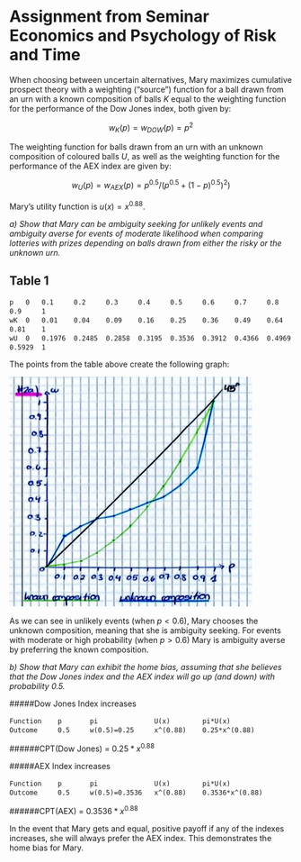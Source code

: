 Assignment from Seminar Economics and Psychology of Risk and Time
========

When choosing between uncertain alternatives, Mary maximizes cumulative prospect theory with a weighting (“source”) function for a ball drawn from an urn with a known composition of balls $K$ equal to the weighting function for the performance of the Dow Jones index, both given by: 

$$w_K(p) = w_{DOW}(p) = p^2$$

The weighting function for balls drawn from an urn with an unknown composition of coloured balls $U$, as well as the weighting function for the performance of the AEX index are given by: 

$$w_U(p) = w_{AEX}(p) = p^{0.5}/(p^{0.5}+(1-p)^{0.5})^2)$$ 

Mary’s utility function is $u(x) = x^{0.88}$.

*a) Show that Mary can be ambiguity seeking for unlikely events and ambiguity averse for events of moderate likelihood when comparing lotteries with prizes depending on balls drawn from either the risky or the unknown urn.*

Table 1
--------
	p	0	0.1		0.2		0.3		0.4		0.5		0.6		0.7		0.8		0.9		1
	wK	0	0.01	0.04	0.09	0.16	0.25	0.36	0.49	0.64	0.81	1
	wU	0	0.1976	0.2485	0.2858	0.3195	0.3536	0.3912	0.4366	0.4969	0.5929	1

The points from the table above create the following graph:

![Graph](image.jpg)


As we can see in unlikely events (when $p<0.6$), Mary chooses the unknown composition, meaning that she is ambiguity seeking. For events with moderate or high probability (when $p>0.6$) Mary is ambiguity averse by preferring the known composition.
 

*b) Show that Mary can exhibit the home bias, assuming that she believes that the Dow Jones index and the AEX index will go up (and down) with probability 0.5.*

#####Dow Jones Index increases
	
	Function	p		pi				U(x)		pi*U(x)
	Outcome		0.5 	w(0.5)=0.25		x^(0.88)	0.25*x^(0.88)

######CPT(Dow Jones) = $0.25*x^{0.88}$

#####AEX Index increases

	Function	p		pi				U(x)		pi*U(x)
	Outcome		0.5 	w(0.5)=0.3536	x^(0.88)	0.3536*x^(0.88)	

######CPT(AEX) = $0.3536*x^{0.88}$

In the event that Mary gets and equal, positive payoff if any of the indexes increases, she will always prefer the AEX index. This demonstrates the home bias for Mary.


